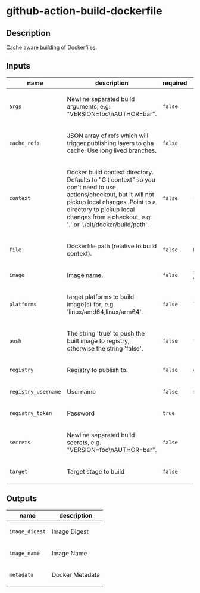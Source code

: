 # github-action-build-dockerfile

## Description

Cache aware building of Dockerfiles.

## Inputs

| name | description | required | default |
| --- | --- | --- | --- |
| `args` | <p>Newline separated build arguments, e.g. "VERSION=foo\nAUTHOR=bar".</p> | `false` | `""` |
| `cache_refs` | <p>JSON array of refs which will trigger publishing layers to gha cache. Use long lived branches.</p> | `false` | `["refs/heads/main", "refs/heads/master"]` |
| `context` | <p>Docker build context directory. Defaults to "Git context" so you don't need to use actions/checkout, but it will not pickup local changes. Point to a directory to pickup local changes from a checkout, e.g. '.' or './alt/docker/build/path'.</p> | `false` | `{{defaultContext}}:.` |
| `file` | <p>Dockerfile path (relative to build context).</p> | `false` | `Dockerfile` |
| `image` | <p>Image name.</p> | `false` | `${{ github.repository }}` |
| `platforms` | <p>target platforms to build image(s) for, e.g. 'linux/amd64,linux/arm64'.</p> | `false` | `linux/amd64` |
| `push` | <p>The string 'true' to push the built image to registry, otherwise the string 'false'.</p> | `false` | `false` |
| `registry` | <p>Registry to publish to.</p> | `false` | `ghcr.io` |
| `registry_username` | <p>Username</p> | `false` | `${{ github.actor }}` |
| `registry_token` | <p>Password</p> | `true` | `""` |
| `secrets` | <p>Newline separated build secrets, e.g. "VERSION=foo\nAUTHOR=bar".</p> | `false` | `""` |
| `target` | <p>Target stage to build</p> | `false` | `""` |


## Outputs

| name | description |
| --- | --- |
| `image_digest` | <p>Image Digest</p> |
| `image_name` | <p>Image Name</p> |
| `metadata` | <p>Docker Metadata</p> |
